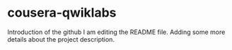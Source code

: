 # cousera-qwiklabs
Introduction of the github
I am editing the README file. Adding some more details about the project description.
